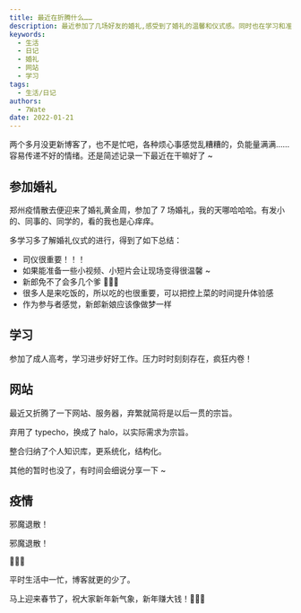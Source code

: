 ```yaml
---
title: 最近在折腾什么……
description: 最近参加了几场好友的婚礼,感受到了婚礼的温馨和仪式感。同时也在学习和准备考试,希望能取得好成绩。抽空也在整理个人网站,使它更简洁实用。总体来说,生活和工作都在积极推进中。
keywords:
  - 生活
  - 日记
  - 婚礼
  - 网站
  - 学习
tags:
  - 生活/日记
authors:
  - 7Wate
date: 2022-01-21
---
```


两个多月没更新博客了，也不是忙吧，各种烦心事感觉乱糟糟的，负能量满满……容易传递不好的情绪。还是简述记录一下最近在干嘛好了 ~

## 参加婚礼

郑州疫情散去便迎来了婚礼黄金周，参加了 7 场婚礼，我的天哪哈哈哈。有发小的、同事的、同学的，看的我也是心痒痒。

多学习多了解婚礼仪式的进行，得到了如下总结：

- 司仪很重要！！！
- 如果能准备一些小视频、小短片会让现场变得很温馨 ~
- 新郎免不了会多几个爹 👦👦👦
- 很多人是来吃饭的，所以吃的也很重要，可以把控上菜的时间提升体验感
- 作为参与者感觉，新郎新娘应该像做梦一样

## 学习

参加了成人高考，学习进步好好工作。压力时时刻刻存在，疯狂内卷！

## 网站

最近又折腾了一下网站、服务器，弃繁就简将是以后一贯的宗旨。

弃用了 typecho，换成了 halo，以实际需求为宗旨。

整合归纳了个人知识库，更系统化，结构化。

其他的暂时也没了，有时间会细说分享一下 ~

## 疫情

邪魔退散！

邪魔退散！

💪💪💪

平时生活中一忙，博客就更的少了。

马上迎来春节了，祝大家新年新气象，新年赚大钱！🎉🎉🎉

